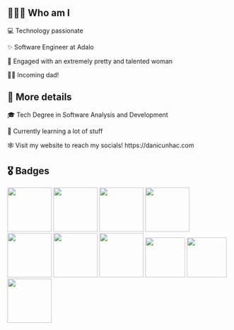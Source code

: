 ## 🧑🏻‍💻 Who am I
<p>
  💻 Technology passionate
</p>
<p>
  ✨ Software Engineer at Adalo
</p>
<p>
  💍  Engaged with an extremely pretty and talented woman
</p>
<p>
  👶🏻 Incoming dad!
</p>

## 📓 More details

<p>
  <p>
  🎓  Tech Degree in Software Analysis and Development
  </p>
  <p>
  🦀  Currently learning a lot of stuff
  </p>
  <p>
  🕸 Visit my website to reach my socials! https://danicunhac.com
  </p>

## 🎖 Badges
<p>
 <img src="https://assets.holopin.io/eyJidWNrZXQiOiJob2xvcGluLWFzc2V0cyIsImtleSI6ImFzc2V0cy9jbDhlcTN6OWMwMzU3MDlsM2Z4OTluOHg2IiwiZWRpdHMiOnsicm90YXRlIjpudWxsfX0=" width="100" height="100" />
<img src="https://assets.holopin.io/eyJidWNrZXQiOiJob2xvcGluLWFzc2V0cyIsImtleSI6ImFzc2V0cy9jbDlmczZqdWgxNjI1ODA5bWkyNXAyNjRtbiIsImVkaXRzIjp7InJvdGF0ZSI6bnVsbH19" width="100" height="100" />
<img src="https://assets.holopin.io/eyJidWNrZXQiOiJob2xvcGluLWFzc2V0cyIsImtleSI6ImFzc2V0cy9jbDhkNmZycXowMTgxMDltaGFleGpmczRwIiwiZWRpdHMiOnsicm90YXRlIjpudWxsfX0=" width="100" height="100" />
<img src="https://xesque.rocketseat.dev/platform/badges/Pioneer.svg" width="100" height="100" />
<img src="https://xesque.rocketseat.dev/platform/badges/1660163696423.png" width="100" height="100" />
<img src="https://xesque.rocketseat.dev/platform/badges/1670876895203.png" width="100" height="100" />
<img src="https://developers.google.com/static/profile/badges/activity/android/install-android-studio/badge.svg" width="100" height="100" />
<img src="https://app.codesignal.com/user-icons/arcade/arcade_levels_1.svg" width="90" height="90" />
<img src="https://app.codesignal.com/user-icons/solved/solved_5.svg" width="90" height="90" />
<img src="https://res.cloudinary.com/practicaldev/image/fetch/s--v58Tv0Ow--/c_limit,f_auto,fl_progressive,q_80,w_192/https://dev-to-uploads.s3.amazonaws.com/uploads/badge/badge_image/228/Github_Badges-03__1_.png" width="100" height="100" />


</p>

